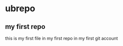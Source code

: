 ubrepo
======

my first repo
----------------
this is my first file in my first repo in my first git account
